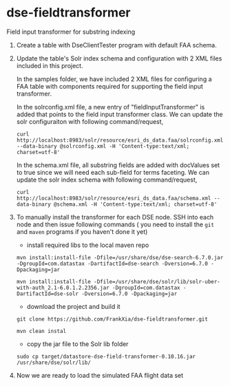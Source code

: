 # dse-fieldtransformer
Field input transformer for substring indexing

1. Create a table with DseClientTester program with default FAA schema. 

2. Update the table's Solr index schema and configuration with 2 XML files included in this project.

    In the samples folder, we have included 2 XML files for configuring a FAA table with components required for supporting the field input transformer. 

    In the solrconfig.xml file, a new entry of "fieldInputTransformer" is added that points to the field input transformer class. We can update
the solr configuraiton with following command/request, 

    `curl http://localhost:8983/solr/resource/esri_ds_data.faa/solrconfig.xml --data-binary @solrconfig.xml -H 'Content-type:text/xml; charset=utf-8'`

    In the schema.xml file, all substring fields are added with docValues set to true since we will need each sub-field for terms faceting. We can update
the solr index schema with following command/request,  

    `curl http://localhost:8983/solr/resource/esri_ds_data.faa/schema.xml --data-binary @schema.xml -H 'Content-type:text/xml; charset=utf-8'`

3. To manually install the transformer for each DSE node. SSH into each node and then issue following commands (
you need to install the `git` and `maven` programs if you haven't done it yet)

    - install required libs to the local maven repo
    
    `mvn install:install-file -Dfile=/usr/share/dse/dse-search-6.7.0.jar -DgroupId=com.datastax -DartifactId=dse-search -Dversion=6.7.0 -Dpackaging=jar`
    
    `mvn install:install-file -Dfile=/usr/share/dse/solr/lib/solr-uber-with-auth_2.1-6.0.1.2.2356.jar -DgroupId=com.datastax -DartifactId=dse-solr -Dversion=6.7.0 -Dpackaging=jar`

    - download the project and build it

    `git clone https://github.com/FrankXia/dse-fieldtransformer.git`
    
    `mvn clean instal`
 
    - copy the jar file to the Solr lib folder 

    `sudo cp target/datastore-dse-field-transformer-0.10.16.jar /usr/share/dse/solr/lib/`

4. Now we are ready to load the simulated FAA flight data set 
